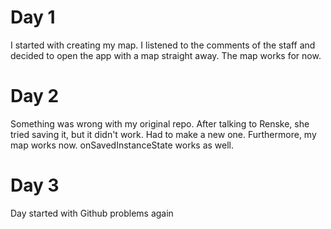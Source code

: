 # Day 1

I started with creating my map. I listened to the comments of the staff and decided to open the app with a map straight away. The map works for now. 


# Day 2

Something was wrong with my original repo. After talking to Renske, she tried saving it, but it didn't work. Had to make a new one. 
Furthermore, my map works now. onSavedInstanceState works as well.

# Day 3 

Day started with Github problems again
